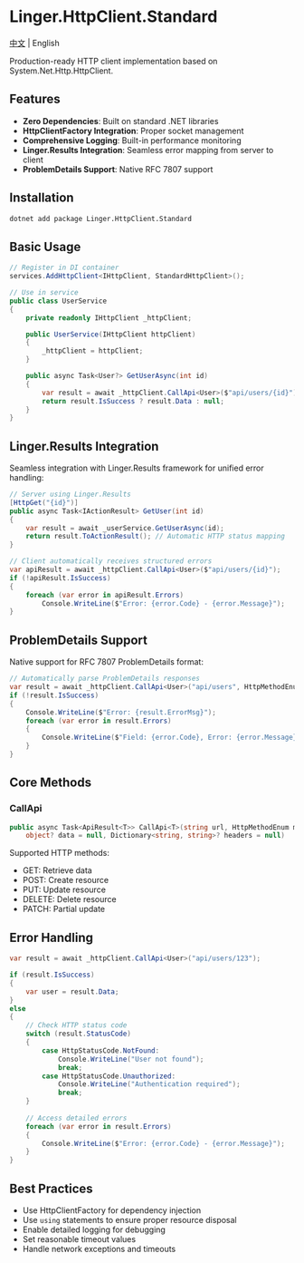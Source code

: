 # Linger.HttpClient.Standard

[中文](README_zh-CN.md) | English

Production-ready HTTP client implementation based on System.Net.Http.HttpClient.

## Features

- **Zero Dependencies**: Built on standard .NET libraries
- **HttpClientFactory Integration**: Proper socket management
- **Comprehensive Logging**: Built-in performance monitoring
- **Linger.Results Integration**: Seamless error mapping from server to client
- **ProblemDetails Support**: Native RFC 7807 support

## Installation

```bash
dotnet add package Linger.HttpClient.Standard
```

## Basic Usage

```csharp
// Register in DI container
services.AddHttpClient<IHttpClient, StandardHttpClient>();

// Use in service
public class UserService
{
    private readonly IHttpClient _httpClient;

    public UserService(IHttpClient httpClient)
    {
        _httpClient = httpClient;
    }

    public async Task<User?> GetUserAsync(int id)
    {
        var result = await _httpClient.CallApi<User>($"api/users/{id}");
        return result.IsSuccess ? result.Data : null;
    }
}
```

## Linger.Results Integration

Seamless integration with Linger.Results framework for unified error handling:

```csharp
// Server using Linger.Results
[HttpGet("{id}")]
public async Task<IActionResult> GetUser(int id)
{
    var result = await _userService.GetUserAsync(id);
    return result.ToActionResult(); // Automatic HTTP status mapping
}

// Client automatically receives structured errors
var apiResult = await _httpClient.CallApi<User>($"api/users/{id}");
if (!apiResult.IsSuccess)
{
    foreach (var error in apiResult.Errors)
        Console.WriteLine($"Error: {error.Code} - {error.Message}");
}
```

## ProblemDetails Support

Native support for RFC 7807 ProblemDetails format:

```csharp
// Automatically parse ProblemDetails responses
var result = await _httpClient.CallApi<User>("api/users", HttpMethodEnum.Post, invalidUser);
if (!result.IsSuccess)
{
    Console.WriteLine($"Error: {result.ErrorMsg}");
    foreach (var error in result.Errors)
    {
        Console.WriteLine($"Field: {error.Code}, Error: {error.Message}");
    }
}
```

## Core Methods

### CallApi<T>
```csharp
public async Task<ApiResult<T>> CallApi<T>(string url, HttpMethodEnum method = HttpMethodEnum.Get, 
    object? data = null, Dictionary<string, string>? headers = null)
```

Supported HTTP methods:
- GET: Retrieve data
- POST: Create resource
- PUT: Update resource
- DELETE: Delete resource
- PATCH: Partial update

## Error Handling

```csharp
var result = await _httpClient.CallApi<User>("api/users/123");

if (result.IsSuccess)
{
    var user = result.Data;
}
else
{
    // Check HTTP status code
    switch (result.StatusCode)
    {
        case HttpStatusCode.NotFound:
            Console.WriteLine("User not found");
            break;
        case HttpStatusCode.Unauthorized:
            Console.WriteLine("Authentication required");
            break;
    }
    
    // Access detailed errors
    foreach (var error in result.Errors)
    {
        Console.WriteLine($"Error: {error.Code} - {error.Message}");
    }
}
```

## Best Practices

- Use HttpClientFactory for dependency injection
- Use `using` statements to ensure proper resource disposal
- Enable detailed logging for debugging
- Set reasonable timeout values
- Handle network exceptions and timeouts
